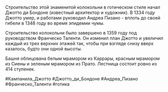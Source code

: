 Строительство этой знаменитой колокольни в готическом стиле начал Джотто ди Бондоне (известный архитектор и художник). В 1334 году Джотто умер, и работами руководил Андреа Пизано - вплоть до своей гибели в 1348 году во время эпидемии чумы.

Строительство колокольни было завершено в 1359 году под руководством Франческо Таленти. Он изменил план Джотто и увеличил каждый из трех верхних этажей так, чтобы при взгляде снизу вверх казалось, будто они одной высоты.

Башня облицована белым мрамором из Каррары, красным мрамором из Сиены и зеленым мрамором из Прато. Лестница состоит ровно из 414 ступенек.

#Кампанила_Джотто
#Джотто_ди_Бондоне
#Андреа_Пизано
#Франческо_Таленти
#готика